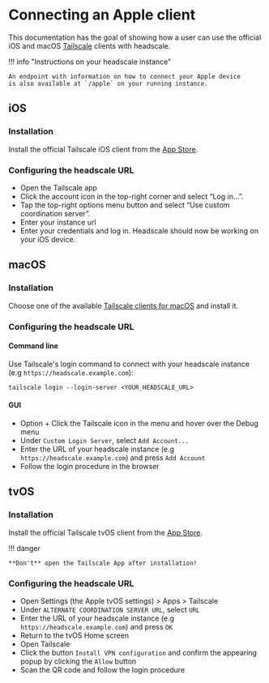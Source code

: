 # Connecting an Apple client

This documentation has the goal of showing how a user can use the official iOS and macOS [Tailscale](https://tailscale.com) clients with headscale.

!!! info "Instructions on your headscale instance"

    An endpoint with information on how to connect your Apple device
    is also available at `/apple` on your running instance.

## iOS

### Installation

Install the official Tailscale iOS client from the [App Store](https://apps.apple.com/app/tailscale/id1470499037).

### Configuring the headscale URL

- Open the Tailscale app
- Click the account icon in the top-right corner and select “Log in…”.
- Tap the top-right options menu button and select “Use custom coordination server”.
- Enter your instance url
- Enter your credentials and log in. Headscale should now be working on your iOS device.

## macOS

### Installation

Choose one of the available [Tailscale clients for macOS](https://tailscale.com/kb/1065/macos-variants) and install it.

### Configuring the headscale URL

#### Command line

Use Tailscale's login command to connect with your headscale instance (e.g `https://headscale.example.com`):

```
tailscale login --login-server <YOUR_HEADSCALE_URL>
```

#### GUI

- Option + Click the Tailscale icon in the menu and hover over the Debug menu
- Under `Custom Login Server`, select `Add Account...`
- Enter the URL of your headscale instance (e.g `https://headscale.example.com`) and press `Add Account`
- Follow the login procedure in the browser

## tvOS

### Installation

Install the official Tailscale tvOS client from the [App Store](https://apps.apple.com/app/tailscale/id1470499037).

!!! danger

    **Don't** open the Tailscale App after installation!

### Configuring the headscale URL

- Open Settings (the Apple tvOS settings) > Apps > Tailscale
- Under `ALTERNATE COORDINATION SERVER URL`, select `URL`
- Enter the URL of your headscale instance (e.g `https://headscale.example.com`) and press `OK`
- Return to the tvOS Home screen
- Open Tailscale
- Click the button `Install VPN configuration` and confirm the appearing popup by clicking the `Allow` button
- Scan the QR code and follow the login procedure
